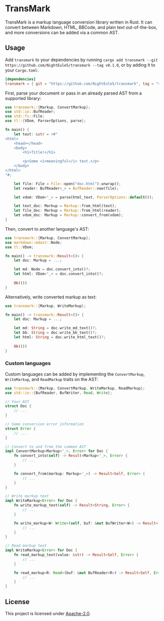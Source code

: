 # TransMark

TransMark is a markup language conversion library written in Rust. It can convert between Markdown, HTML, BBCode, and plain text out-of-the-box, and more conversions can be added via a common AST.

## Usage

Add `transmark` to your dependencies by running `cargo add transmark --git https://github.com/NightEule5/transmark --tag v0.1.0`, or by adding it to your `Cargo.toml`:

```toml
[dependencies]
transmark = { git = "https://github.com/NightEule5/transmark", tag = "v0.1.0" }
```

First, parse your document or pass in an already parsed AST from a supported library:

```rust
use transmark::{Markup, ConvertMarkup};
use std::io::BufReader;
use std::fs::File;
use tl::{VDom, ParserOptions, parse};

fn main() {
	let text: &str = r#"
<html>
	<head></head>
	<body>
		<h1>Title!</h1>

		<p>Some <i>meaningful</i> text.</p>
	</body>
</html>
"#;

	let file: File = File::open("doc.html").unwrap();
	let reader: BufReader<_> = BufReader::new(file);

	let vdom: VDom<'_> = parse(html_text, ParserOptions::default());

	let text_doc: Markup = Markup::from_html(text);
	let file_doc: Markup = Markup::from_html(reader);
	let vdom_doc: Markup = Markup::convert_from(vdom);
}
```

Then, convert to another language's AST:

```rust
use transmark::{Markup, ConvertMarkup};
use markdown::mdast::Node;
use tl::VDom;

fn main() -> transmark::Result<()> {
	let doc: Markup = ...;

	let md: Node = doc.convert_into()?;
	let html: VDom<'_> = doc.convert_into()?;
	
	Ok(())
}
```

Alternatively, write converted markup as text:

```rust
use transmark::{Markup, WriteMarkup};

fn main() -> transmark::Result<()> {
	let doc: Markup = ...;

	let md: String = doc.write_md_text()?;
	let bb: String = doc.write_bb_text()?;
	let html: String = doc.write_html_text()?;
	
	Ok(())
}
```

### Custom languages

Custom languages can be added by implementing the `ConvertMarkup`, `WriteMarkup`, and `ReadMarkup` traits on the AST:

```rust
use transmark::{Markup, ConvertMarkup, WriteMarkup, ReadMarkup};
use std::io::{BufReader, BufWriter, Read, Write};

// Your AST
struct Doc {
	// ...
}

// Some conversion error information
struct Error {
	// ...
}

// Convert to and from the common AST
impl ConvertMarkup<Markup<'_>, Error> for Doc {
	fn convert_into(self) -> Result<Markup<'_>, Error> {
		// ...
	}

	fn convert_from(markup: Markup<'_>) -> Result<Self, Error> {
		// ...
	}
}

// Write markup text
impl WriteMarkup<Error> for Doc {
	fn write_markup_text(self) -> Result<String, Error> {
		// ...
	}

	fn write_markup<W: Write>(self, buf: &mut BufWriter<W>) -> Result<(), Error> {
		// ...
	}
}

// Read markup text
impl WriteMarkup<Error> for Doc {
	fn read_markup_text(value: &str) -> Result<Self, Error> {
		// ...
	}

	fn read_markup<R: Read>(buf: &mut BufReader<R>) -> Result<Self, Error> {
		// ...
	}
}
```

## License

This project is licensed under [Apache-2.0](LICENSE).

